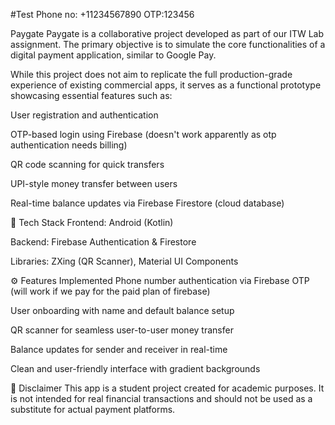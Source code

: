 #Test Phone no: +11234567890  OTP:123456


Paygate
Paygate is a collaborative project developed as part of our ITW Lab assignment. The primary objective is to simulate the core functionalities of a digital payment application, similar to Google Pay.

While this project does not aim to replicate the full production-grade experience of existing commercial apps, it serves as a functional prototype showcasing essential features such as:

User registration and authentication

OTP-based login using Firebase (doesn't work apparently as otp authentication needs billing)

QR code scanning for quick transfers

UPI-style money transfer between users

Real-time balance updates via Firebase Firestore (cloud database)

🔧 Tech Stack
Frontend: Android (Kotlin)

Backend: Firebase Authentication & Firestore

Libraries: ZXing (QR Scanner), Material UI Components

⚙️ Features Implemented
Phone number authentication via Firebase OTP (will work if we pay for the paid plan of firebase)

User onboarding with name and default balance setup

QR scanner for seamless user-to-user money transfer

Balance updates for sender and receiver in real-time

Clean and user-friendly interface with gradient backgrounds

📌 Disclaimer
This app is a student project created for academic purposes. It is not intended for real financial transactions and should not be used as a substitute for actual payment platforms.
